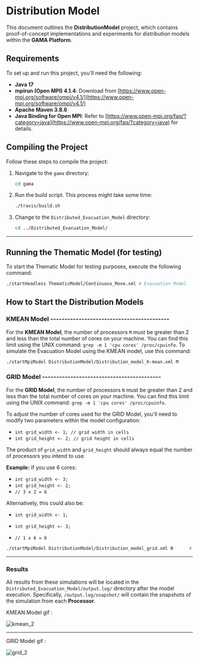 # Distribution Model

This document outlines the **DistributionModel** project, which contains proof-of-concept implementations and experiments for distribution models within the **GAMA Platform**.

## Requirements

To set up and run this project, you'll need the following:

* **Java 17**
* **mpirun (Open MPI) 4.1.4**: Download from [https://www.open-mpi.org/software/ompi/v4.1/](https://www.open-mpi.org/software/ompi/v4.1/)
* **Apache Maven 3.8.6**
* **Java Binding for Open MPI**: Refer to [https://www.open-mpi.org/faq/?category=java](https://www.open-mpi.org/faq/?category=java) for details.

## Compiling the Project

Follow these steps to compile the project:

1.  Navigate to the `gama` directory:
    ```bash
    cd gama
    ```
2.  Run the build script. This process might take some time:
    ```bash
    ./travis/build.sh
    ```
3.  Change to the `Distributed_Evacuation_Model` directory:
    ```bash
    cd ../Distributed_Evacuation_Model/
    ```

---

## Running the Thematic Model (for testing)

To start the Thematic Model for testing purposes, execute the following command:

```bash
./startHeadless ThematicModel/Continuous_Move.xml # Evacuation Model
 ```

## How to Start the Distribution Models

### KMEAN Model ------------------------------------------
For the **KMEAN Model**, the number of processors `M` must be greater than 2 and less than the total number of cores on your machine. You can find this limit using the UNIX command: `grep -m 1 'cpu cores' /proc/cpuinfo`.
To simulate the Evacuation Model using the KMEAN model, use this command:

```bash
./startMpiModel DistributionModel/Distribution_model_K-mean.xml M
```

### GRID Model ------------------------------------------
For the **GRID Model**, the number of processors `N` must be greater than 2 and less than the total number of cores on your machine. You can find this limit using the UNIX command: `grep -m 1 'cpu cores' /proc/cpuinfo`.

To adjust the number of cores used for the GRID Model, you'll need to modify two parameters within the model configuration:

* `int grid_width <- 1; // grid width in cells`
* `int grid_height <- 2; // grid height in cells`

The product of `grid_width` and `grid_height` should always equal the number of processors you intend to use.

**Example:** If you use 6 cores:
* `int grid_width <- 3;`
* `int grid_height <- 2;`
* `// 3 x 2 = 6`

Alternatively, this could also be:
* `int grid_width <- 1;`
* `int grid_height <- 3;`

* `// 1 x 6 = 6`

```bash
./startMpiModel DistributionModel/Distribution_model_grid.xml N      # Simulate the Evacuation Model using the GRID model
```

---
### Results

All results from these simulations will be located in the `Distributed_Evacuation_Model/output.log/` directory after the model execution. Specifically, `/output.log/snapshot/` will contain the snapshots of the simulation from each **Processor**.


KMEAN Model gif : 

![kmean_2](https://github.com/LucasGrjs/DistributionModel/blob/main/kmean_2.gif)

---

GRID Model gif : 

![grid_2](https://github.com/LucasGrjs/DistributionModel/blob/main/grid_6_2.gif)


